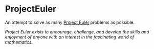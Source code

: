 # ProjectEuler
An attempt to solve as many [Project Euler](https://projecteuler.net) problems as possible.

_Project Euler exists to encourage, challenge, and develop the skills and enjoyment of anyone with an interest in the fascinating world of mathematics._
